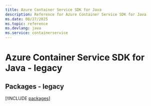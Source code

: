 ```yaml
---
title: Azure Container Service SDK for Java
description: Reference for Azure Container Service SDK for Java
ms.date: 08/27/2025
ms.topic: reference
ms.devlang: java
ms.service: containerservice
---
```

# Azure Container Service SDK for Java - legacy
## Packages - legacy
[!INCLUDE [packages](container-service-index.md)]